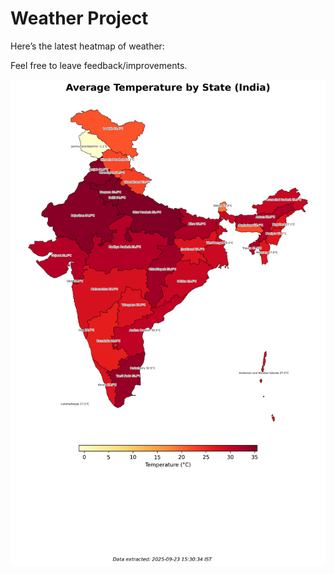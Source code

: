 # Weather Project

Here’s the latest heatmap of weather:

Feel free to leave feedback/improvements.

![India Heatmap](docs/assets/india_heatmap.png?v=D26FC4)
